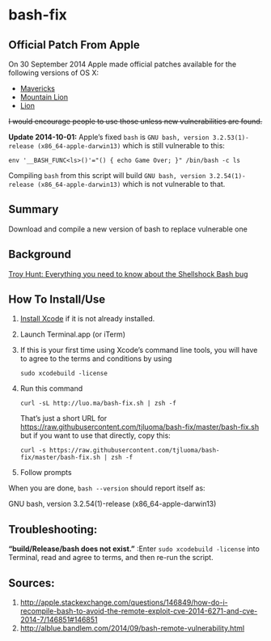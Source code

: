 bash-fix
========

## Official Patch From Apple

On 30 September 2014 Apple made official patches available for the following versions of OS X:

* [Mavericks](http://support.apple.com/kb/DL1769)
* [Mountain Lion](http://support.apple.com/kb/DL1768)
* [Lion](http://support.apple.com/kb/DL1767)

<del>I would encourage people to use those unless new vulnerabilities are found.</del>

**Update 2014-10-01:** Apple’s fixed `bash` is `GNU bash, version 3.2.53(1)-release (x86_64-apple-darwin13)` which is still vulnerable to this:

	env '__BASH_FUNC<ls>()'="() { echo Game Over; }" /bin/bash -c ls

Compiling `bash` from this script will build `GNU bash, version 3.2.54(1)-release (x86_64-apple-darwin13)` which is not vulnerable to that.


## Summary

Download and compile a new version of bash to replace vulnerable one

## Background ##

[Troy Hunt: Everything you need to know about the Shellshock Bash bug](http://www.troyhunt.com/2014/09/everything-you-need-to-know-about.html?m=1)

## How To Install/Use ##

1. [Install Xcode](macappstore://itunes.apple.com/us/app/xcode/id497799835?mt=12) if it is not already installed.

2.	Launch Terminal.app (or iTerm)


3. If this is your first time using Xcode’s command line tools, you will have to agree to the terms and conditions by using 

	`sudo xcodebuild -license`


4.	Run this command 

		curl -sL http://luo.ma/bash-fix.sh | zsh -f

	That’s just a short URL for <https://raw.githubusercontent.com/tjluoma/bash-fix/master/bash-fix.sh> but if you want to use that directly, copy this:

		curl -s https://raw.githubusercontent.com/tjluoma/bash-fix/master/bash-fix.sh | zsh -f
	
4.	Follow prompts

When you are done, `bash --version` should report itself as:

GNU bash, version 3.2.54(1)-release (x86_64-apple-darwin13)

## Troubleshooting: ##

**“build/Release/bash does not exist.”**
:Enter `sudo xcodebuild -license` into Terminal, read and agree to terms, and then re-run the script.



## Sources: 

1.	<http://apple.stackexchange.com/questions/146849/how-do-i-recompile-bash-to-avoid-the-remote-exploit-cve-2014-6271-and-cve-2014-7/146851#146851> 
2.	<http://alblue.bandlem.com/2014/09/bash-remote-vulnerability.html>
